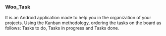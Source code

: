 ### Woo_Task
It is an Android application made to help you in the organization of your projects. Using the Kanban methodology, ordering the tasks on the board as follows: Tasks to do, Tasks in progress and Tasks done.
